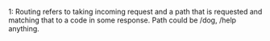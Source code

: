 1: Routing refers to taking incoming request and a path that is requested and matching that to a code in some response. Path could be /dog, /help anything.